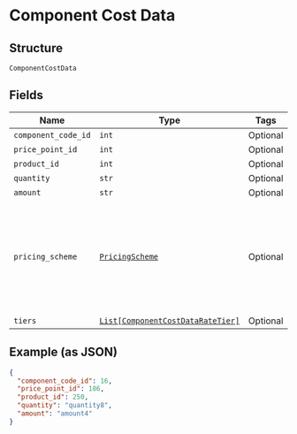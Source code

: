
# Component Cost Data

## Structure

`ComponentCostData`

## Fields

| Name | Type | Tags | Description |
|  --- | --- | --- | --- |
| `component_code_id` | `int` | Optional | - |
| `price_point_id` | `int` | Optional | - |
| `product_id` | `int` | Optional | - |
| `quantity` | `str` | Optional | - |
| `amount` | `str` | Optional | - |
| `pricing_scheme` | [`PricingScheme`](../../doc/models/pricing-scheme.md) | Optional | The identifier for the pricing scheme. See [Product Components](https://help.chargify.com/products/product-components.html) for an overview of pricing schemes. |
| `tiers` | [`List[ComponentCostDataRateTier]`](../../doc/models/component-cost-data-rate-tier.md) | Optional | - |

## Example (as JSON)

```json
{
  "component_code_id": 16,
  "price_point_id": 186,
  "product_id": 250,
  "quantity": "quantity8",
  "amount": "amount4"
}
```

